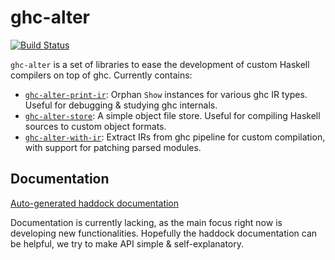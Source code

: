 # ghc-alter

[![Build Status](https://travis-ci.org/TerrorJack/ghc-alter.svg)](https://travis-ci.org/TerrorJack/ghc-alter)

`ghc-alter` is a set of libraries to ease the development of custom Haskell compilers on top of ghc. Currently contains:

* [`ghc-alter-print-ir`](ghc-alter-print-ir/README.md): Orphan `Show` instances for various ghc IR types. Useful for debugging & studying ghc internals.
* [`ghc-alter-store`](ghc-alter-store/README.md): A simple object file store. Useful for compiling Haskell sources to custom object formats.
* [`ghc-alter-with-ir`](ghc-alter-with-ir/README.md): Extract IRs from ghc pipeline for custom compilation, with support for patching parsed modules.

## Documentation

[Auto-generated haddock documentation](https://terrorjack.github.io/ghc-alter/)

Documentation is currently lacking, as the main focus right now is developing new functionalities. Hopefully the haddock documentation can be helpful, we try to make API simple & self-explanatory.
